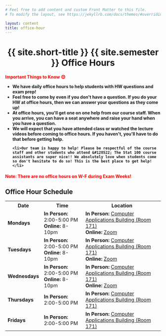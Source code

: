 ```yaml
---
# Feel free to add content and custom Front Matter to this file.
# To modify the layout, see https://jekyllrb.com/docs/themes/#overriding-theme-defaults

layout: content
title: office-hour
---
```


<h1 style="text-align:center;">{{ site.short-title }} {{ site.semester }} Office Hours</h1>

<h4><b style="color: red;">Important Things to Know &#128522;</b>
<ul>
    <li>We have daily office hours to help students with HW questions and exam prep!</li>
    <li>Feel free to come by even if you don't have a question. If you do your HW at office hours, then we can answer your questions as they come up!</li>
    <li>At office hours, you'll get one on one help from our course staff. When you arrive, you can have a seat anywhere and raise your hand when you have a question.</li>
    <li>We will expect that you have attended class or watched the lecture videos before coming to office hours. If you haven't, you'll have to do that before getting help.</li>
  
    <li>Our team is happy to help! Please be respectful of the course staff and other students who attend &#128522; The Stat 100 course assistants are super nice!! We absolutely love when students come so don't hesitate to do so! This is the best place to get help!</li>
</ul>
</h4>

<b style="color: red;">Note: There are no office hours on W-F during Exam Weeks!</b> 

<style>
  .staff_oh td {
    text-align: left;
  }
</style>


## Office Hour Schedule

<div class="table-responsive staff_oh">
  <table class="table table-bordered" style="table-layout: auto;">
    <tr>
      <th>Date</th>
      <th>Time</th>
      <th>Location</th>
    </tr>
    <tr>
      <td><b>Mondays</b></td>
      <td><b>In Person:</b> 2:00-5:00 PM<br><b>Online:</b> 8-10pm</td>
      <td><b>In Person:</b> <a href="http://ada.fs.illinois.edu/0108.html" target="_blank">Computer Applications Building (Room 171)</a><br><b>Online:</b> <a href="https://illinois.zoom.us/j/93223625206?pwd=MHhPbTNvelV6ZG1YVUJMVVFHdTU2UT09" target="_blank">Zoom</a></td>
    </tr>
    <tr>
      <td><b>Tuesdays</b></td>
      <td><b>In Person:</b> 2:00-5:00 PM<br><b>Online:</b> 8-10pm</td>
      <td><b>In Person:</b> <a href="http://ada.fs.illinois.edu/0108.html" target="_blank">Computer Applications Building (Room 171)</a><br><b>Online:</b> <a href="https://illinois.zoom.us/j/93223625206?pwd=MHhPbTNvelV6ZG1YVUJMVVFHdTU2UT09" target="_blank">Zoom</a></td>
    </tr>
    <tr>
      <td><b>Wednesdays</b></td>
      <td><b>In Person:</b> 2:00-5:00 PM<br><b>Online:</b> 8-10pm</td>
      <td><b>In Person:</b> <a href="http://ada.fs.illinois.edu/0108.html" target="_blank">Computer Applications Building (Room 171)</a><br><b>Online:</b> <a href="https://illinois.zoom.us/j/93223625206?pwd=MHhPbTNvelV6ZG1YVUJMVVFHdTU2UT09" target="_blank">Zoom</a></td>
    </tr>
    <tr>
      <td><b>Thursdays</b></td>
      <td><b>In Person:</b> 2:00-5:00 PM</td>
      <td><b>In Person:</b> <a href="http://ada.fs.illinois.edu/0108.html" target="_blank">Computer Applications Building (Room 171)</a></td>
    </tr>
    <tr>
      <td><b>Fridays</b></td>
      <td><b>In Person:</b> 2:00-5:00 PM</td>
      <td><b>In Person:</b> <a href="http://ada.fs.illinois.edu/0108.html" target="_blank">Computer Applications Building (Room 171)</a></td>
    </tr>
  </table>
</div>
